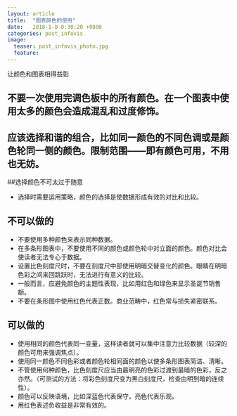 ```yaml
---
layout: article
title:  "图表颜色的使用"
date:   2018-1-8 0:30:20 +0800
categories: post_infovis
image:
  teaser: post_infovis_photo.jpg
  feature: 
---
```

让颜色和图表相得益彰


## 不要一次使用完调色板中的所有颜色。在一个图表中使用太多的颜色会造成混乱和过度修饰。
## 应该选择和谐的组合，比如同一颜色的不同色调或是颜色轮同一侧的颜色。限制范围——即有颜色可用，不用也无妨。

##选择颜色不可太过于随意
- 选择时需要运用策略，颜色的选择是使数据形成有效的对比和比较。 

## 不可以做的
- 不要使用多种颜色来表示同种数据。
- 在多条形图表中，不要使用不同的颜色或颜色轮中对立面的颜色。颜色对比会使读者无法专心于数据。
- 设置比色刻度尺时，不要在刻度尺中部使用明暗交替变化的颜色。眼睛在明暗色彩之间来回跳跃时，无法进行有意义的比较。
- 一般而言，应避免颜色的主题性表现，比如用红色和绿色来显示圣诞节销售额。
- 不要在条形图中使用红色代表正数。商业范畴中，红色常与损失紧密联系。

## 可以做的
- 使用相同的颜色代表同一变量，这样读者就可以集中注意力比较数据（较深的颜色可用来强调焦点）。
- 使用同一颜色不同色彩或者颜色轮相同面的颜色以使多条形图表简洁、清晰。
- 不管使用何种颜色，比色刻度尺应当由最明亮的色彩过渡到最暗的色彩，反之亦然。（可测试的方法：将彩色刻度尺变为黑白刻度尺，检查由明到暗的连续性）。
- 颜色可以反映语境，比如深蓝色代表保守，亮色代表乐观。
- 用红色表述负收益是非常有效的。
